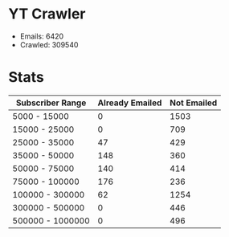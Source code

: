 # YT Crawler
- Emails: 6420
- Crawled: 309540

# Stats
| Subscriber Range  | Already Emailed | Not Emailed |
|-------|-------|-------|
| 5000 - 15000 | 0 | 1503 |
| 15000 - 25000 | 0 | 709 |
| 25000 - 35000 | 47 | 429 |
| 35000 - 50000 | 148 | 360 |
| 50000 - 75000 | 140 | 414 |
| 75000 - 100000 | 176 | 236 |
| 100000 - 300000 | 62 | 1254 |
| 300000 - 500000 | 0 | 446 |
| 500000 - 1000000 | 0 | 496 |
